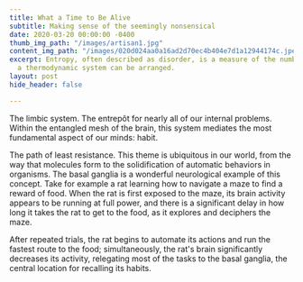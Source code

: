 ```yaml
---
title: What a Time to Be Alive
subtitle: Making sense of the seemingly nonsensical
date: 2020-03-20 00:00:00 -0400
thumb_img_path: "/images/artisan1.jpg"
content_img_path: "/images/020d024aa0a16ad2d70ec4b404e7d1a12944174c.jpeg"
excerpt: Entropy, often described as disorder, is a measure of the number of ways
  a thermodynamic system can be arranged.
layout: post
hide_header: false

---
```


The limbic system. The entrepôt for nearly all of our internal problems. Within the entangled mesh of the brain, this system mediates the most fundamental aspect of our minds: habit.

The path of least resistance. This theme is ubiquitous in our world, from the way that molecules form to the solidification of automatic behaviors in organisms. The basal ganglia is a wonderful neurological example of this concept. Take for example a rat learning how to navigate a maze to find a reward of food. When the rat is first exposed to the maze, its brain activity appears to be running at full power, and there is a significant delay in how long it takes the rat to get to the food, as it explores and deciphers the maze.

After repeated trials, the rat begins to automate its actions and run the fastest route to the food; simultaneously, the rat's brain significantly decreases its activity, relegating most of the tasks to the basal ganglia, the central location for recalling its habits.